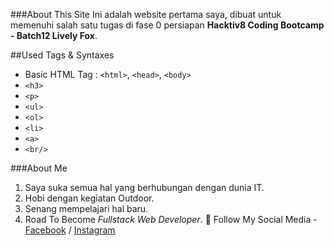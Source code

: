 ###About This Site
Ini adalah website pertama saya, dibuat untuk memenuhi salah satu tugas di fase 0 persiapan **Hacktiv8 Coding Bootcamp - Batch12 Lively Fox**.

##Used Tags & Syntaxes
* Basic HTML Tag : `<html>`, `<head>`, `<body>`
* `<h3>`
* `<p>`
* `<ul>`
* `<ol>`
* `<li>`
* `<a>`
* `<br/>`

###About Me
1. Saya suka semua hal yang berhubungan dengan dunia IT.
2. Hobi dengan kegiatan Outdoor.
3. Senang mempelajari hal baru.
4. Road To Become *Fullstack Web Developer*. :game_die:
Follow My Social Media - [Facebook](https://www.facebook.com/nandiraspatur) / [Instagram](https://www.instagram.com/nandiraspatur)
